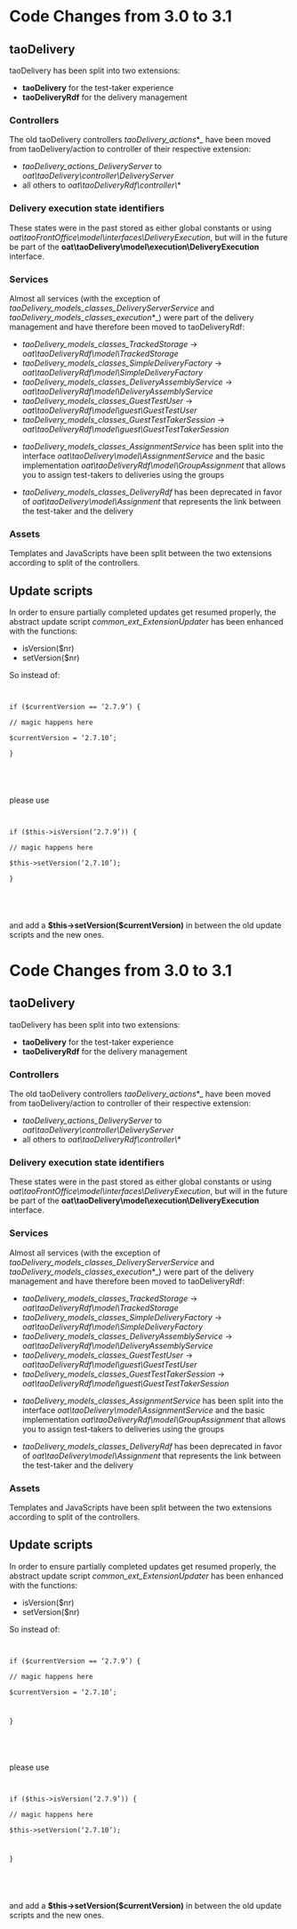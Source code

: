 <!--
author:
    - 'Joel Bout'
created_at: '2015-12-09 15:54:05'
updated_at: '2015-12-15 17:42:13'
-->



Code Changes from 3.0 to 3.1
============================

taoDelivery
-----------

taoDelivery has been split into two extensions:

-   **taoDelivery** for the test-taker experience
-   **taoDeliveryRdf** for the delivery management

### Controllers

The old taoDelivery controllers *taoDelivery\_actions*\*\_ have been moved from taoDelivery/action to controller of their respective extension:

-   *taoDelivery\_actions\_DeliveryServer* to *oat\\taoDelivery\\controller\\DeliveryServer*
-   all others to *oat\\taoDeliveryRdf\\controller\\\**

### Delivery execution state identifiers

These states were in the past stored as either global constants or using *oat\\taoFrontOffice\\model\\interfaces\\DeliveryExecution*, but will in the future be part of the **oat\\taoDelivery\\model\\execution\\DeliveryExecution** interface.

### Services

Almost all services (with the exception of *taoDelivery\_models\_classes\_DeliveryServerService* and *taoDelivery\_models\_classes\_execution*\*\_) were part of the delivery management and have therefore been moved to taoDeliveryRdf:

-   *taoDelivery\_models\_classes\_TrackedStorage* -\> *oat\\taoDeliveryRdf\\model\\TrackedStorage*
-   *taoDelivery\_models\_classes\_SimpleDeliveryFactory* -\> *oat\\taoDeliveryRdf\\model\\SimpleDeliveryFactory*
-   *taoDelivery\_models\_classes\_DeliveryAssemblyService* -\> *oat\\taoDeliveryRdf\\model\\DeliveryAssemblyService*
-   *taoDelivery\_models\_classes\_GuestTestUser* -\> *oat\\taoDeliveryRdf\\model\\guest\\GuestTestUser*
-   *taoDelivery\_models\_classes\_GuestTestTakerSession* -\> *oat\\taoDeliveryRdf\\model\\guest\\GuestTestTakerSession*

<!-- -->

-   *taoDelivery\_models\_classes\_AssignmentService* has been split into the interface *oat\\taoDelivery\\model\\AssignmentService* and the basic implementation *oat\\taoDeliveryRdf\\model\\GroupAssignment* that allows you to assign test-takers to deliveries using the groups

<!-- -->

-   *taoDelivery\_models\_classes\_DeliveryRdf* has been deprecated in favor of *oat\\taoDelivery\\model\\Assignment* that represents the link between the test-taker and the delivery

### Assets

Templates and JavaScripts have been split between the two extensions according to split of the controllers.

Update scripts
--------------

In order to ensure partially completed updates get resumed properly, the abstract update script *common\_ext\_ExtensionUpdater* has been enhanced with the functions:

-   isVersion(\$nr)
-   setVersion(\$nr)

So instead of:

<code style="php"><pre>\
if (\$currentVersion == ‘2.7.9’) {\
 // magic happens here\
 \$currentVersion = ‘2.7.10’;\
}

</pre>
</code>

please use

<code style="php"><pre>\
if (\$this-\>isVersion(‘2.7.9’)) {\
 // magic happens here\
 \$this-\>setVersion(‘2.7.10’);\
}

</pre>
</code>

and add a **\$this-\>setVersion(\$currentVersion)** in between the old update scripts and the new ones.



Code Changes from 3.0 to 3.1
============================

taoDelivery
-----------

taoDelivery has been split into two extensions:

-   **taoDelivery** for the test-taker experience
-   **taoDeliveryRdf** for the delivery management

### Controllers

The old taoDelivery controllers *taoDelivery\_actions*\*\_ have been moved from taoDelivery/action to controller of their respective extension:

-   *taoDelivery\_actions\_DeliveryServer* to *oat\\taoDelivery\\controller\\DeliveryServer*
-   all others to *oat\\taoDeliveryRdf\\controller\\\**

### Delivery execution state identifiers

These states were in the past stored as either global constants or using *oat\\taoFrontOffice\\model\\interfaces\\DeliveryExecution*, but will in the future be part of the **oat\\taoDelivery\\model\\execution\\DeliveryExecution** interface.

### Services

Almost all services (with the exception of *taoDelivery\_models\_classes\_DeliveryServerService* and *taoDelivery\_models\_classes\_execution*\*\_) were part of the delivery management and have therefore been moved to taoDeliveryRdf:

-   *taoDelivery\_models\_classes\_TrackedStorage* -\> *oat\\taoDeliveryRdf\\model\\TrackedStorage*
-   *taoDelivery\_models\_classes\_SimpleDeliveryFactory* -\> *oat\\taoDeliveryRdf\\model\\SimpleDeliveryFactory*
-   *taoDelivery\_models\_classes\_DeliveryAssemblyService* -\> *oat\\taoDeliveryRdf\\model\\DeliveryAssemblyService*
-   *taoDelivery\_models\_classes\_GuestTestUser* -\> *oat\\taoDeliveryRdf\\model\\guest\\GuestTestUser*
-   *taoDelivery\_models\_classes\_GuestTestTakerSession* -\> *oat\\taoDeliveryRdf\\model\\guest\\GuestTestTakerSession*

<!-- -->

-   *taoDelivery\_models\_classes\_AssignmentService* has been split into the interface *oat\\taoDelivery\\model\\AssignmentService* and the basic implementation *oat\\taoDeliveryRdf\\model\\GroupAssignment* that allows you to assign test-takers to deliveries using the groups

<!-- -->

-   *taoDelivery\_models\_classes\_DeliveryRdf* has been deprecated in favor of *oat\\taoDelivery\\model\\Assignment* that represents the link between the test-taker and the delivery

### Assets

Templates and JavaScripts have been split between the two extensions according to split of the controllers.

Update scripts
--------------

In order to ensure partially completed updates get resumed properly, the abstract update script *common\_ext\_ExtensionUpdater* has been enhanced with the functions:

-   isVersion(\$nr)
-   setVersion(\$nr)

So instead of:

<code style="php"><pre>\
if (\$currentVersion == ‘2.7.9’) {\
 // magic happens here\
 \$currentVersion = ‘2.7.10’;<br/>

}

</pre>
</code>

please use

<code style="php"><pre>\
if (\$this-\>isVersion(‘2.7.9’)) {\
 // magic happens here\
 \$this-\>setVersion(‘2.7.10’);<br/>

}

</pre>
</code>

and add a **\$this-\>setVersion(\$currentVersion)** in between the old update scripts and the new ones.


